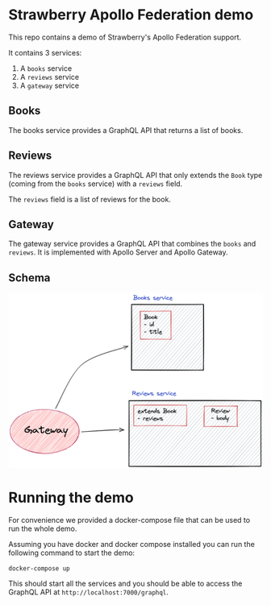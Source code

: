 # Strawberry Apollo Federation demo

This repo contains a demo of Strawberry's Apollo Federation support.

It contains 3 services:

1. A `books` service
2. A `reviews` service
3. A `gateway` service

## Books

The books service provides a GraphQL API that returns a list of books.

## Reviews

The reviews service provides a GraphQL API that only extends the `Book` type
(coming from the `books` service) with a `reviews` field.

The `reviews` field is a list of reviews for the book.

## Gateway

The gateway service provides a GraphQL API that combines the `books` and
`reviews`. It is implemented with Apollo Server and Apollo Gateway.

## Schema

![Graphical representation of the schema described above](./schema.png)

# Running the demo

For convenience we provided a docker-compose file that can be used to run the
whole demo.

Assuming you have docker and docker compose installed you can run the following
command to start the demo:

```bash
docker-compose up
```

This should start all the services and you should be able to access the GraphQL
API at `http://localhost:7000/graphql`.
